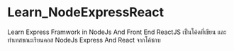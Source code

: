 # Learn_NodeExpressReact
Learn Express Framwork in NodeJs And Front End ReactJS 
เป็นโค้ดที่เขียน และทำเทสขณะเรียนคอส NodeJs Express And React จากโค้ชกบ
